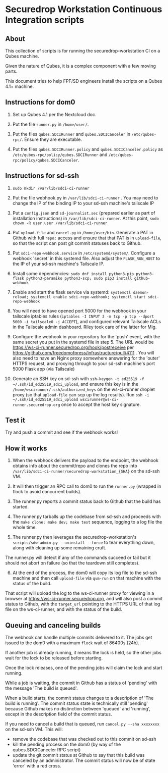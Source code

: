 # Securedrop Workstation Continuous Integration scripts

## About

This collection of scripts is for running the securedrop-workstation CI on a Qubes machine.

Given the nature of Qubes, it is a complex component with a few moving parts.

This document tries to help FPF/SD engineers install the scripts on a Qubes 4.1+ machine.

## Instructions for dom0

1. Set up Qubes 4.1 per the Nextcloud doc.

2. Put the file `runner.py` in `/home/user/`.

3. Put the files `qubes.SDCIRunner` and `qubes.SDCICanceler` in `/etc/qubes-rpc/`. Ensure they are executable.

4. Put the files `qubes.SDCIRunner.policy` and `qubes.SDCICanceler.policy` as `/etc/qubes-rpc/policy/qubes.SDCIRunner` and `/etc/qubes-rpc/policy/qubes.SDCICanceler`.


## Instructions for sd-ssh

1. `sudo mkdir /var/lib/sdci-ci-runner`

2. Put the file webhook.py in `/var/lib/sdci-ci-runner` . You may need to change the IP of the binding IP to your sd-ssh machine's tailscale IP

3. Put a `config.json` and `sd-journalist.sec` (prepared earlier as part of installation instructions) in `/var/lib/sdci-ci-runner`. At this point, `sudo chown -R user.user /var/lib/sdci-ci-runner`

4. Put `upload-file` and `cancel.py` in `/home/user/bin`. Generate a PAT in Github with full `repo:` access and ensure that that PAT is in `upload-file`, so that the script can post git commit statuses back to Github.

5. Put `sdci-repo-webhook.service` in `/etc/systemd/system/`. Configure a webhook 'secret' in this systemd file. Also adjust the `FLASK_RUN_HOST` to the IP of your sd-ssh machine's Tailscale IP.

6. Install some dependencies: `sudo dnf install python3-pip python3-flask python3-paramiko python3-scp; sudo pip3 install github-webhook`

7. Enable and start the flask service via systemd: `systemctl daemon-reload; systemctl enable sdci-repo-webhook; systemctl start sdci-repo-webhook`

8. You will need to have opened port 5000 for the webhook in your tailscale iptables rules (`iptables -I INPUT 3 -m tcp -p tcp --dport 5000 -i tailscale0 -j ACCEPT`), and configured relevant Tailscale ACLs in the Tailscale admin dashboard. Riley took care of the latter for Mig.

9. Configure the webhook in your repository for the 'push' event, with the same secret you put in the systemd file in step 5. The URL would be https://ws-ci-runner.securedrop.org/hook/postreceive per https://github.com/freedomofpress/infrastructure/pull/4111 . You will also need to have an Nginx proxy somewhere answering for the 'outer' HTTPS request, and proxying through to your sd-ssh machine's port 5000 Flask app (via Tailscale)

10. Generate an SSH key on sd-ssh with `ssh-keygen -t ed25519 -f ~/.ssh/id_ed25519_sdci_upload`, and ensure this key is in the `/home/wscirunner/.ssh/authorized_keys` on the ws-ci-runner droplet proxy (so that `upload-file` can scp up the log results). Run `ssh -i ~/.ssh/id_ed25519_sdci_upload wscirunner@ws-ci-runner.securedrop.org` once to accept the host key signature.


## Test it

Try and push a commit and see if the webhook works!


## How it works

1. When the webhook delivers the payload to the endpoint, the webhook obtains info about the commit/repo and clones the repo into `/var/lib/sdci-ci-runner/securedrop-workstation_{SHA}` on the sd-ssh VM.

2. It will then trigger an RPC call to dom0 to run the `runner.py` (wrapped in flock to avoid concurrent builds).

3. The runner.py reports a commit status back to Github that the build has started.

4. The runner.py tarballs up the codebase from sd-ssh and proceeds with the `make clone; make dev; make test` sequence, logging to a log file the whole time.

5. The runner.py then leverages the securedrop-workstation's `scripts/sdw-admin.py --uninstall --force` to tear everything down, along with cleaning up some remaining cruft.

The runner.py will detect if any of the commands succeed or fail but it should not abort on failure (so that the teardown still completes).

6. At the end of the process, the dom0 will copy its log file to the sd-ssh machine and then call `upload-file` via `qvm-run` on that machine with the status of the build.

That script will upload the log to the ws-ci-runner proxy for viewing in a browser at https://ws-ci-runner.securedrop.org, and will also post a commit status to Github, with the `target_url` pointing to the HTTPS URL of that log file on the ws-ci-runner, and with the status of the build.


## Queuing and canceling builds

The webhook can handle multiple commits delivered to it. The jobs get issued to the dom0 with a maximum `flock` wait of 86400s (24h).

If another job is already running, it means the lock is held, so the other jobs wait for the lock to be released before starting.

Once the lock releases, one of the pending jobs will claim the lock and start running.

While a job is waiting, the commit in Github has a status of 'pending' with the message 'The build is queued'.

When a build starts, the commit status changes to a description of 'The build is running'. The commit status state is technically still 'pending' because Github makes no distinction between 'queued' and 'running', except in the description field of the commit status.

If you need to cancel a build that is queued, run `cancel.py --sha xxxxxxxx` on the sd-ssh VM. This will:

 * remove the codebase that was checked out to this commit on sd-ssh
 * kill the pending process on the dom0 (by way of the qubes.SDCICanceler RPC script)
 * update the git commit status at Github to say that this build was canceled by an administrator. The commit status will now be of state 'error' with a red cross.

